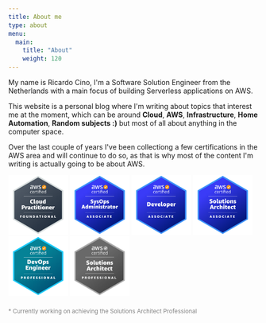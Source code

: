 ```yaml
---
title: About me
type: about
menu:
  main:
    title: "About"
    weight: 120
---
```


My name is Ricardo Cino, I'm a Software Solution Engineer from the Netherlands with a main focus of building Serverless applications on AWS.

This website is a personal blog where I'm writing about topics that interest me at the moment, which can be around **Cloud**, **AWS**, **Infrastructure**, **Home Automation**, **Random subjects :)** but most of all about anything in the computer space.

Over the last couple of years I've been collectiong a few certifications in the AWS area and will continue to do so, as that is why most of the content I'm writing is actually going to be about AWS.

<a href="https://www.credly.com/badges/0bf2820c-7de9-4646-b0b8-f5578e152ea2"><img src="aws-certified-cloud-practicioner.png" style="max-width:120px;display:inline-block;"></a>
<a href="https://www.credly.com/badges/49078dee-dedc-4284-ad91-1637cc00c3e7"><img src="aws-certified-sysops-administrator-associate.png" style="max-width:120px;display:inline-block;"></a>
<a href="https://www.credly.com/badges/98edcc17-984b-4d7e-bb9a-b441c868fcdb"><img src="aws-certified-developer-associate.png" style="max-width:120px;display:inline-block;"></a>
<a href="https://www.credly.com/badges/62f41241-3a52-4b20-8e16-79a16509540d"><img src="aws-certified-solutions-architect-associate.png" style="max-width:120px;display:inline-block;"></a>
<a href="https://www.credly.com/badges/7faf7484-d168-4918-ba48-c13b85b75d39"><img src="aws-certified-devops-engineer-professional.png" style="max-width:120px;display:inline-block;"></a>
<a href="#"><img src="aws-certified-solutions-architect-professional.png" style="max-width:120px;display:inline-block;filter: grayscale(1);"></a>

<span style="color:gray"><sub>* Currently working on achieving the Solutions Architect Professional</sub></span>
